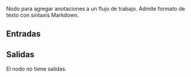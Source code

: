 Nodo para agregar anotaciones a un flujo de trabajo. Admite formato de texto con sintaxis Markdown.

## Entradas

## Salidas

El nodo no tiene salidas.
